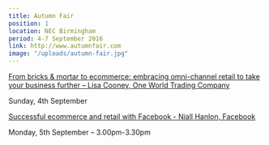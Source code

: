 ```yaml
---
title: Autumn Fair
position: 1
location: NEC Birmingham
period: 4-7 September 2016
link: http://www.autumnfair.com
image: "/uploads/autumn-fair.jpg"
---
```


[From bricks & mortar to ecommerce: embracing omni-channel retail to take your business further – Lisa Cooney, One World Trading Company](http://www.autumnfair.com/page.cfm/action=seminar/libID=1/libEntryID=3/listID=1)

Sunday, 4th September

[Successful ecommerce and retail with Facebook - Niall Hanlon, Facebook](http://www.autumnfair.com/page.cfm/action=seminar/libID=1/libEntryID=9/listID=1)

Monday, 5th September – 3.00pm-3.30pm